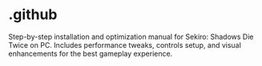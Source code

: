 # .github
Step-by-step installation and optimization manual for Sekiro: Shadows Die Twice on PC. Includes performance tweaks, controls setup, and visual enhancements for the best gameplay experience.
